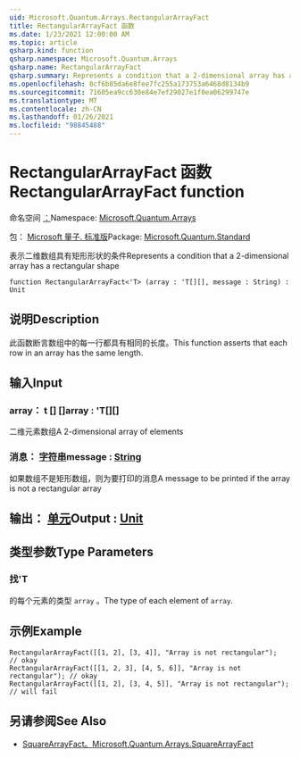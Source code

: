 ```yaml
---
uid: Microsoft.Quantum.Arrays.RectangularArrayFact
title: RectangularArrayFact 函数
ms.date: 1/23/2021 12:00:00 AM
ms.topic: article
qsharp.kind: function
qsharp.namespace: Microsoft.Quantum.Arrays
qsharp.name: RectangularArrayFact
qsharp.summary: Represents a condition that a 2-dimensional array has a rectangular shape
ms.openlocfilehash: 8cf6b85da6e8fee7fc255a173753a6468d8134b9
ms.sourcegitcommit: 71605ea9cc630e84e7ef29027e1f0ea06299747e
ms.translationtype: MT
ms.contentlocale: zh-CN
ms.lasthandoff: 01/26/2021
ms.locfileid: "98845488"
---
```

# <a name="rectangulararrayfact-function"></a><span data-ttu-id="c0458-102">RectangularArrayFact 函数</span><span class="sxs-lookup"><span data-stu-id="c0458-102">RectangularArrayFact function</span></span>

<span data-ttu-id="c0458-103">命名空间 [：](xref:Microsoft.Quantum.Arrays)</span><span class="sxs-lookup"><span data-stu-id="c0458-103">Namespace: [Microsoft.Quantum.Arrays](xref:Microsoft.Quantum.Arrays)</span></span>

<span data-ttu-id="c0458-104">包： [Microsoft 量子. 标准版](https://nuget.org/packages/Microsoft.Quantum.Standard)</span><span class="sxs-lookup"><span data-stu-id="c0458-104">Package: [Microsoft.Quantum.Standard](https://nuget.org/packages/Microsoft.Quantum.Standard)</span></span>


<span data-ttu-id="c0458-105">表示二维数组具有矩形形状的条件</span><span class="sxs-lookup"><span data-stu-id="c0458-105">Represents a condition that a 2-dimensional array has a rectangular shape</span></span>

```qsharp
function RectangularArrayFact<'T> (array : 'T[][], message : String) : Unit
```


## <a name="description"></a><span data-ttu-id="c0458-106">说明</span><span class="sxs-lookup"><span data-stu-id="c0458-106">Description</span></span>

<span data-ttu-id="c0458-107">此函数断言数组中的每一行都具有相同的长度。</span><span class="sxs-lookup"><span data-stu-id="c0458-107">This function asserts that each row in an array has the same length.</span></span>

## <a name="input"></a><span data-ttu-id="c0458-108">输入</span><span class="sxs-lookup"><span data-stu-id="c0458-108">Input</span></span>

### <a name="array--t"></a><span data-ttu-id="c0458-109">array： t [] []</span><span class="sxs-lookup"><span data-stu-id="c0458-109">array : 'T[][]</span></span>

<span data-ttu-id="c0458-110">二维元素数组</span><span class="sxs-lookup"><span data-stu-id="c0458-110">A 2-dimensional array of elements</span></span>


### <a name="message--string"></a><span data-ttu-id="c0458-111">消息： [字符串](xref:microsoft.quantum.lang-ref.string)</span><span class="sxs-lookup"><span data-stu-id="c0458-111">message : [String](xref:microsoft.quantum.lang-ref.string)</span></span>

<span data-ttu-id="c0458-112">如果数组不是矩形数组，则为要打印的消息</span><span class="sxs-lookup"><span data-stu-id="c0458-112">A message to be printed if the array is not a rectangular array</span></span>



## <a name="output--unit"></a><span data-ttu-id="c0458-113">输出： [单元](xref:microsoft.quantum.lang-ref.unit)</span><span class="sxs-lookup"><span data-stu-id="c0458-113">Output : [Unit](xref:microsoft.quantum.lang-ref.unit)</span></span>



## <a name="type-parameters"></a><span data-ttu-id="c0458-114">类型参数</span><span class="sxs-lookup"><span data-stu-id="c0458-114">Type Parameters</span></span>

### <a name="t"></a><span data-ttu-id="c0458-115">找</span><span class="sxs-lookup"><span data-stu-id="c0458-115">'T</span></span>

<span data-ttu-id="c0458-116">的每个元素的类型 `array` 。</span><span class="sxs-lookup"><span data-stu-id="c0458-116">The type of each element of `array`.</span></span>

## <a name="example"></a><span data-ttu-id="c0458-117">示例</span><span class="sxs-lookup"><span data-stu-id="c0458-117">Example</span></span>

```qsharp
RectangularArrayFact([[1, 2], [3, 4]], "Array is not rectangular");       // okay
RectangularArrayFact([[1, 2, 3], [4, 5, 6]], "Array is not rectangular"); // okay
RectangularArrayFact([[1, 2], [3, 4, 5]], "Array is not rectangular");    // will fail
```

## <a name="see-also"></a><span data-ttu-id="c0458-118">另请参阅</span><span class="sxs-lookup"><span data-stu-id="c0458-118">See Also</span></span>

- [<span data-ttu-id="c0458-119">SquareArrayFact。</span><span class="sxs-lookup"><span data-stu-id="c0458-119">Microsoft.Quantum.Arrays.SquareArrayFact</span></span>](xref:Microsoft.Quantum.Arrays.SquareArrayFact)